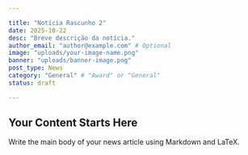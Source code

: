```yaml
---

title: "Notícia Rascunho 2"
date: 2025-10-22
desc: "Breve descrição da notícia."
author_email: "author@example.com" # Optional
image: "uploads/your-image-name.png"
banner: "uploads/banner-image.png"
post_type: News
category: "General" # "Award" or "General"
status: draft

---
```


## Your Content Starts Here

Write the main body of your news article using Markdown and LaTeX.